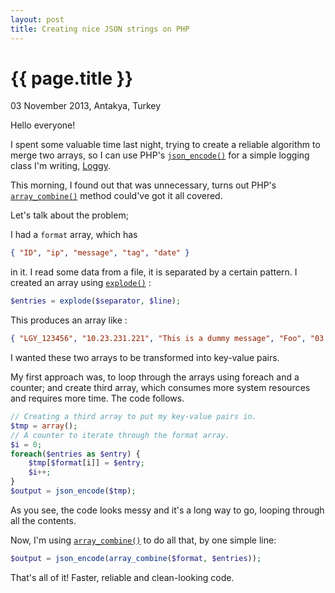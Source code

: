 ```yaml
---
layout: post
title: Creating nice JSON strings on PHP
---
```


{{ page.title }}
================

<p class="meta">03 November 2013, Antakya, Turkey</p>

Hello everyone!

I spent some valuable time last night, trying to create a reliable algorithm to merge two arrays, so I can use PHP's [`json_encode()`](http://php.net/manual/en/function.json-encode.php) for a simple logging class I'm writing, [Loggy](https://github.com/seckin92/loggy).

This morning, I found out that was unnecessary, turns out PHP's [`array_combine()`](http://php.net/manual/en/function.array-combine.php) method could've got it all covered.

Let's talk about the problem;

I had a `format` array, which has

```json
{ "ID", "ip", "message", "tag", "date" }
```

in it. I read some data from a file, it is separated by a certain pattern. I created an array using [`explode()`](http://php.net/manual/en/function.explode.php) :

```php
$entries = explode($separator, $line);
```

This produces an array like :

```json
{ "LGY_123456", "10.23.231.221", "This is a dummy message", "Foo", "03.11.2013 12:11" }
```

I wanted these two arrays to be transformed into key-value pairs.

My first approach was, to loop through the arrays using foreach and a counter; and create third array, which consumes more system resources and requires more time. The code follows.

```php
// Creating a third array to put my key-value pairs in.
$tmp = array();
// A counter to iterate through the format array.
$i = 0;
foreach($entries as $entry) {
    $tmp[$format[i]] = $entry;
    $i++;
}
$output = json_encode($tmp);
```

As you see, the code looks messy and it's a long way to go, looping through all the contents.

Now, I'm using [`array_combine()`](http://php.net/manual/en/function.array-combine.php) to do all that, by one simple line:

```php
$output = json_encode(array_combine($format, $entries));
```

That's all of it! Faster, reliable and clean-looking code.